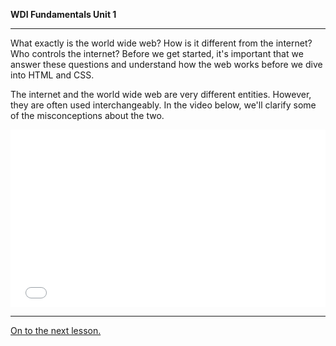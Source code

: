**WDI Fundamentals Unit 1**

---

What exactly is the world wide web? How is it different from the internet? Who controls the internet? Before we get started, it's important that we answer these questions and understand how the web works before we dive into HTML and CSS.

The internet and the world wide web are very different entities. However, they are often used interchangeably. In the video below, we'll clarify some of the misconceptions about the two.


<div class="wistia_responsive_padding" style="padding:56.25% 0 0 0;position:relative;"><div class="wistia_responsive_wrapper" style="height:100%;left:0;position:absolute;top:0;width:100%;"><iframe src="//fast.wistia.net/embed/iframe/1xn829azov?seo=false&videoFoam=true" allowtransparency="true" frameborder="0" scrolling="no" class="wistia_embed" name="wistia_embed" allowfullscreen mozallowfullscreen webkitallowfullscreen oallowfullscreen msallowfullscreen width="100%" height="100%"></iframe></div></div>

---


[On to the next lesson.](03_lesson.md)
